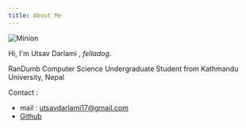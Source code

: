 ```yaml
---
title: About Me
---
```


![Minion](/blogs/img/me.png "what if van gogh made a portrait of me?")

Hi, I'm Utsav Darlami , *felladog*. 

RanDumb
Computer Science Undergraduate Student from  Kathmandu University, Nepal
 
 
Contact :
- mail : utsavdarlami17@gmail.com
- [Github]("https://github.com/utsavdarlami")
